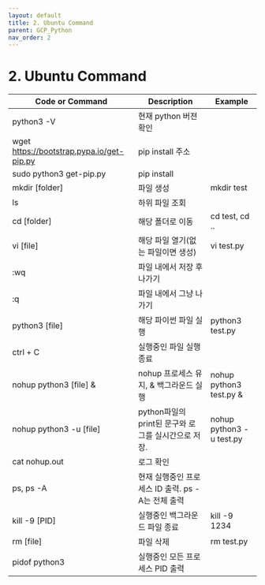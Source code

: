 ```yaml
---
layout: default
title: 2. Ubuntu Command
parent: GCP_Python
nav_order: 2
---
```


# 2. Ubuntu Command

| Code or Command | Description | Example |
| --- | --- | --- |
| python3 -V | 현재 python 버젼 확인 |
| wget https://bootstrap.pypa.io/get-pip.py | pip install 주소 |
| sudo python3 get-pip.py | pip install |
| mkdir [folder] |  파일 생성 | mkdir test |
| ls | 하위 파일 조회 |
| cd [folder] | 해당 폴더로 이동 | cd test, cd ..|
| vi [file] | 해당 파일 열기(없는 파일이면 생성) | vi test.py |
| :wq | 파일 내에서 저장 후 나가기 |
| :q | 파일 내에서 그냥 나가기 |
| python3 [file] | 해당 파이썬 파일 실행 | python3 test.py |
| ctrl + C | 실행중인 파일 실행종료 |
| nohup python3 [file] & | nohup 프로세스 유지, & 백그라운드 실행 | nohup python3 test.py & |
| nohup python3 -u [file] | python파일의 print된 문구와 로그를 실시간으로 저장. | nohup python3 -u test.py |
| cat nohup.out | 로그 확인 |
| ps, ps -A | 현재 실행중인 프로세스 ID 출력. ps -A는 전체 출력 |
| kill -9 [PID] | 실행중인 백그라운드 파일 종료 | kill -9 1234 |
| rm [file] | 파일 삭제 | rm test.py |
| pidof python3 | 실행중인 모든 프로세스 PID 출력 |

